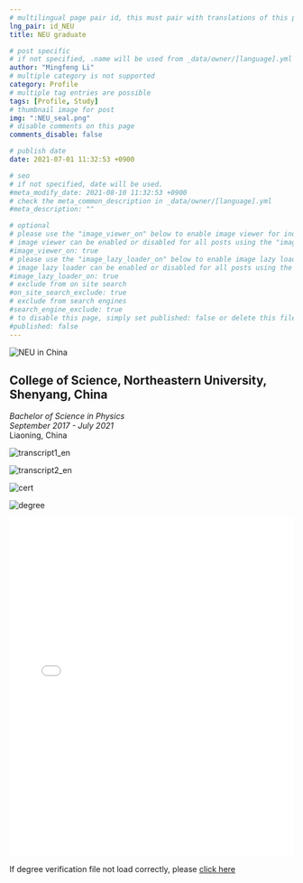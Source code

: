 ```yaml
---
# multilingual page pair id, this must pair with translations of this page. (This name must be unique)
lng_pair: id_NEU
title: NEU graduate

# post specific
# if not specified, .name will be used from _data/owner/[language].yml
author: "Mingfeng Li"
# multiple category is not supported
category: Profile
# multiple tag entries are possible
tags: [Profile, Study]
# thumbnail image for post
img: ":NEU_seal.png"
# disable comments on this page
comments_disable: false

# publish date
date: 2021-07-01 11:32:53 +0900

# seo
# if not specified, date will be used.
#meta_modify_date: 2021-08-10 11:32:53 +0900
# check the meta_common_description in _data/owner/[language].yml
#meta_description: ""

# optional
# please use the "image_viewer_on" below to enable image viewer for individual pages or posts (_posts/ or [language]/_posts folders).
# image viewer can be enabled or disabled for all posts using the "image_viewer_posts: true" setting in _data/conf/main.yml.
#image_viewer_on: true
# please use the "image_lazy_loader_on" below to enable image lazy loader for individual pages or posts (_posts/ or [language]/_posts folders).
# image lazy loader can be enabled or disabled for all posts using the "image_lazy_loader_posts: true" setting in _data/conf/main.yml.
#image_lazy_loader_on: true
# exclude from on site search
#on_site_search_exclude: true
# exclude from search engines
#search_engine_exclude: true
# to disable this page, simply set published: false or delete this file
#published: false
---
```


![NEU in China](/assets/img/posts/NEU_CN.jpg)

## **College of Science, Northeastern University, Shenyang, China**  
  *Bachelor of Science in Physics*  
  *September 2017 - July 2021*  
  Liaoning, China  

![transcript1_en](/assets/img/posts/Academic%20Transcript1.jpeg)

![transcript2_en](/assets/img/posts/Academic%20Transcript2.jpg)

![cert](/assets/img/posts/Education%20Certificate.jpg)

![degree](/assets/img/posts/Bachelor‘s%20degree.jpeg)

<iframe src="/assets/img/Cert/degree_verify_En.pdf" width="100%" height="600px" style="border: none;"></iframe>

If degree verification file not load correctly, please [click here](https://18336452014.github.io/Mingfeng-Li-Blog.github.io/assets/img/posts/degree_verify_En.pdf)
